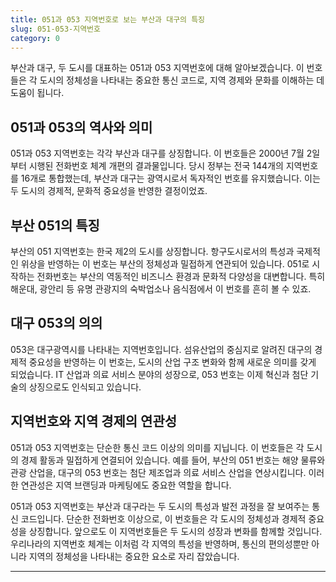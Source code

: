 ```yaml
---
title: 051과 053 지역번호로 보는 부산과 대구의 특징
slug: 051-053-지역번호
category: 0
---
```


부산과 대구, 두 도시를 대표하는 051과 053 지역번호에 대해 알아보겠습니다. 이 번호들은 각 도시의 정체성을 나타내는 중요한 통신 코드로, 지역 경제와 문화를 이해하는 데 도움이 됩니다.

## 051과 053의 역사와 의미

051과 053 지역번호는 각각 부산과 대구를 상징합니다. 이 번호들은 2000년 7월 2일부터 시행된 전화번호 체계 개편의 결과물입니다. 당시 정부는 전국 144개의 지역번호를 16개로 통합했는데, 부산과 대구는 광역시로서 독자적인 번호를 유지했습니다. 이는 두 도시의 경제적, 문화적 중요성을 반영한 결정이었죠.

## 부산 051의 특징

부산의 051 지역번호는 한국 제2의 도시를 상징합니다. 항구도시로서의 특성과 국제적인 위상을 반영하는 이 번호는 부산의 정체성과 밀접하게 연관되어 있습니다. 051로 시작하는 전화번호는 부산의 역동적인 비즈니스 환경과 문화적 다양성을 대변합니다. 특히 해운대, 광안리 등 유명 관광지의 숙박업소나 음식점에서 이 번호를 흔히 볼 수 있죠.

## 대구 053의 의의

053은 대구광역시를 나타내는 지역번호입니다. 섬유산업의 중심지로 알려진 대구의 경제적 중요성을 반영하는 이 번호는, 도시의 산업 구조 변화와 함께 새로운 의미를 갖게 되었습니다. IT 산업과 의료 서비스 분야의 성장으로, 053 번호는 이제 혁신과 첨단 기술의 상징으로도 인식되고 있습니다.

## 지역번호와 지역 경제의 연관성

051과 053 지역번호는 단순한 통신 코드 이상의 의미를 지닙니다. 이 번호들은 각 도시의 경제 활동과 밀접하게 연결되어 있습니다. 예를 들어, 부산의 051 번호는 해양 물류와 관광 산업을, 대구의 053 번호는 첨단 제조업과 의료 서비스 산업을 연상시킵니다. 이러한 연관성은 지역 브랜딩과 마케팅에도 중요한 역할을 합니다.

051과 053 지역번호는 부산과 대구라는 두 도시의 특성과 발전 과정을 잘 보여주는 통신 코드입니다. 단순한 전화번호 이상으로, 이 번호들은 각 도시의 정체성과 경제적 중요성을 상징합니다. 앞으로도 이 지역번호들은 두 도시의 성장과 변화를 함께할 것입니다. 우리나라의 지역번호 체계는 이처럼 각 지역의 특성을 반영하며, 통신의 편의성뿐만 아니라 지역의 정체성을 나타내는 중요한 요소로 자리 잡았습니다.

---